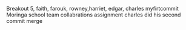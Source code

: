Breakout 5, faith, farouk, rowney,harriet, edgar, charles
myfirtcommit
Moringa school
team collabrations assignment
charles did his second commit
merge
